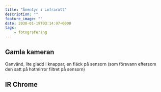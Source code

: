 ```yaml
---
title: "Äventyr i infrarött"
description: ""
feature_image: ""
date: 2038-01-19T03:14:07+0000
tags:
    - fotografering
---
```


## Gamla kameran

Oanvänd, lite gladd i knappar, en fläck på sensorn (som försvann eftersom den satt på hotmirror filtret på sensorn)

## IR Chrome


